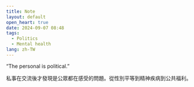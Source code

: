 ```yaml
---
title: Note
layout: default
open_heart: true
date: 2024-09-07 08:48
tags:
  - Politics
  - Mental health
lang: zh-TW
---
```


“The personal is political.”

私事在交流後才發現是公眾都在感受的問題。從性別平等到精神疾病到公共福利。
